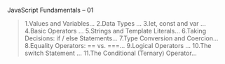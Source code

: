 
JavaScript Fundamentals – 01 

>1.Values and Variables... 
>2.Data Types ... 
>3.let, const and var ... 
>4.Basic Operators ... 
5.Strings and Template Literals... 
6.Taking Decisions: if / else Statements...
7.Type Conversion and Coercion...  
8.Equality Operators: == vs. ===...
9.Logical Operators ... 
10.The switch Statement ... 
11.The Conditional (Ternary) Operator...
 

